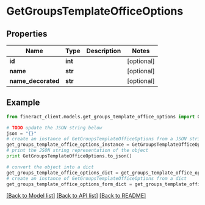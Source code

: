 # GetGroupsTemplateOfficeOptions


## Properties

Name | Type | Description | Notes
------------ | ------------- | ------------- | -------------
**id** | **int** |  | [optional] 
**name** | **str** |  | [optional] 
**name_decorated** | **str** |  | [optional] 

## Example

```python
from fineract_client.models.get_groups_template_office_options import GetGroupsTemplateOfficeOptions

# TODO update the JSON string below
json = "{}"
# create an instance of GetGroupsTemplateOfficeOptions from a JSON string
get_groups_template_office_options_instance = GetGroupsTemplateOfficeOptions.from_json(json)
# print the JSON string representation of the object
print GetGroupsTemplateOfficeOptions.to_json()

# convert the object into a dict
get_groups_template_office_options_dict = get_groups_template_office_options_instance.to_dict()
# create an instance of GetGroupsTemplateOfficeOptions from a dict
get_groups_template_office_options_form_dict = get_groups_template_office_options.from_dict(get_groups_template_office_options_dict)
```
[[Back to Model list]](../README.md#documentation-for-models) [[Back to API list]](../README.md#documentation-for-api-endpoints) [[Back to README]](../README.md)


